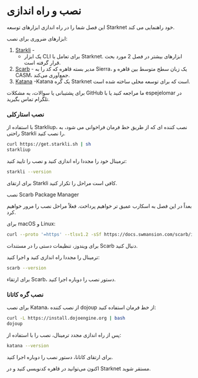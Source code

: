 # نصب و راه اندازی

این فصل شما را در راه اندازی ابزارهای توسعه Starknet خود راهنمایی می کند.

ابزارهای ضروری برای نصب:

1. [Starkli](https://github.com/xJonathanLEI/starkli) -&#x20;
   * یک ابزار CLI برای تعامل با Starknet. ابزارهای بیشتر در فصل 2 مورد بحث قرار گرفته است.
2. [Scarb](https://github.com/software-mansion/scarb) - مدیر بسته قاهره که کد را به Sierra، یک زبان سطح متوسط بین قاهره و CASM، جمع‌آوری می‌کند.
3. [Katana](https://github.com/dojoengine/dojo) -Katana یک گره Starknet است که برای توسعه محلی ساخته شده است.

برای پشتیبانی یا سوالات، به مشکلات GitHub ما مراجعه کنید یا با espejelomar در تلگرام تماس بگیرید.

### نصب استارکلی

با استفاده از Starkliup، نصب کننده ای که از طریق خط فرمان فراخوانی می شود، به راحتی Starkli را نصب کنید.

```bash
curl https://get.starkli.sh | sh
starkliup
```

ترمینال خود را مجددا راه اندازی کنید و نصب را تایید کنید:

```bash
starkli --version
```

برای ارتقای Starkli کافی است مراحل را تکرار کنید.

نصب Scarb Package Manager

بعداً در این فصل به اسکارب عمیق تر خواهیم پرداخت. فعلاً مراحل نصب را مرور خواهیم کرد.

برای macOS و Linux:

```bash
curl --proto '=https' --tlsv1.2 -sSf https://docs.swmansion.com/scarb/install.sh | sh
```

برای ویندوز، تنظیمات دستی را در مستندات Scarb دنبال کنید.

ترمینال را مجددا راه اندازی کنید و اجرا کنید:

```bash
scarb --version
```

برای ارتقاء Scarb، دستور نصب را دوباره اجرا کنید.

### نصب گره کاتانا

برای نصب Katana، از نصب کننده dojoup از خط فرمان استفاده کنید:

```bash
curl -L https://install.dojoengine.org | bash
dojoup
```

پس از راه اندازی مجدد ترمینال، نصب را با استفاده از:

```bash
katana --version
```

برای ارتقای کاتانا، دستور نصب را دوباره اجرا کنید.

اکنون می‌توانید در قاهره کدنویسی کنید و در Starknet مستقر شوید.
